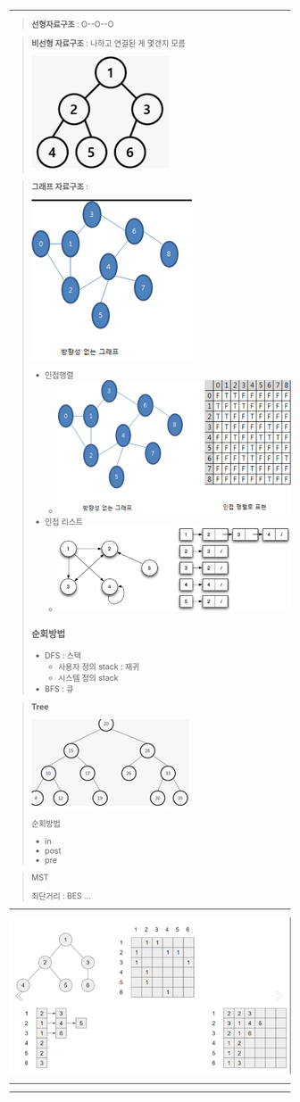 

------

>  **선형자료구조** : O--O--O

> **비선형 자료구조** : 나하고 연결된 게 몇갠지 모름 
>
> ![1550033818020](../../%EC%95%8C%EA%B3%A0%EB%A6%AC%EC%A6%98/typora-user-images/1550033818020.png)

> **그래프 자료구조** : 
>
> ![1550033859383](../../%EC%95%8C%EA%B3%A0%EB%A6%AC%EC%A6%98/typora-user-images/1550033859383.png)
>
> - 인접행렬
>   - ![1550033927568](../../%EC%95%8C%EA%B3%A0%EB%A6%AC%EC%A6%98/typora-user-images/1550033927568.png)
> - 인접 리스트
>   - ![1550033914165](../../%EC%95%8C%EA%B3%A0%EB%A6%AC%EC%A6%98/typora-user-images/1550033914165.png)
>
> ### 순회방법
>
> - DFS : 스택
>   - 사용자 정의 stack : 재귀
>   - 시스템 정의 stack
> - BFS : 큐



> **Tree**
>
> ![1550034313771](../../%EC%95%8C%EA%B3%A0%EB%A6%AC%EC%A6%98/typora-user-images/1550034313771.png)
>
> 순회방법 
>
> - in
> - post
> - pre

> MST
>
> 최단거리 : BES ... 

------

![1550034688415](../../%EC%95%8C%EA%B3%A0%EB%A6%AC%EC%A6%98/typora-user-images/1550034688415.png)

------

------



